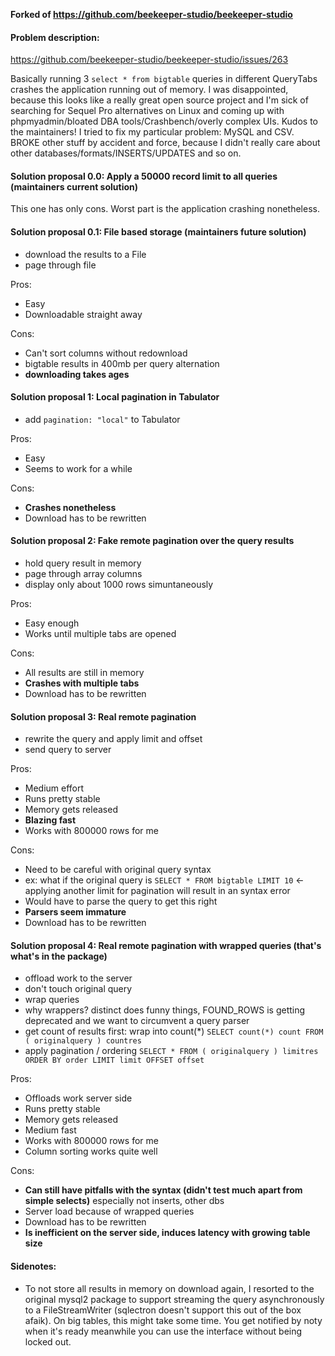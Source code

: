 **Forked of https://github.com/beekeeper-studio/beekeeper-studio**

#### Problem description: 
https://github.com/beekeeper-studio/beekeeper-studio/issues/263

Basically running 3 `select * from bigtable` queries in different QueryTabs crashes the application running out of memory. I was disappointed, because this looks like a really great open source project and I'm sick of searching for Sequel Pro alternatives on Linux and coming up with phpmyadmin/bloated DBA tools/Crashbench/overly complex UIs. Kudos to the maintainers! I tried to fix my particular problem: MySQL and CSV. BROKE other stuff by accident and force, because I didn't really care about other databases/formats/INSERTS/UPDATES and so on.

#### Solution proposal 0.0: Apply a 50000 record limit to all queries (maintainers current solution)

This one has only cons. Worst part is the application crashing nonetheless.

#### Solution proposal 0.1: File based storage (maintainers future solution)

- download the results to a File
- page through file

Pros:
- Easy
- Downloadable straight away

Cons:
- Can't sort columns without redownload
- bigtable results in 400mb per query alternation
- **downloading takes ages**


#### Solution proposal 1: Local pagination in Tabulator

- add `pagination: "local"` to Tabulator 

Pros: 
- Easy
- Seems to work for a while

Cons:
- **Crashes nonetheless**
- Download has to be rewritten

#### Solution proposal 2: Fake remote pagination over the query results

- hold query result in memory
- page through array columns
- display only about 1000 rows simuntaneously

Pros:
- Easy enough
- Works until multiple tabs are opened

Cons:
- All results are still in memory
- **Crashes with multiple tabs**
- Download has to be rewritten

#### Solution proposal 3: Real remote pagination

- rewrite the query and apply limit and offset
- send query to server

Pros:
- Medium effort
- Runs pretty stable
- Memory gets released
- **Blazing fast**
- Works with 800000 rows for me

Cons:
- Need to be careful with original query syntax 
- ex: what if the original query is `SELECT * FROM bigtable LIMIT 10` <- applying another limit for pagination will result in an syntax error
- Would have to parse the query to get this right
- **Parsers seem immature**
- Download has to be rewritten

#### Solution proposal 4: Real remote pagination with wrapped queries (that's what's in the package)

- offload work to the server
- don't touch original query
- wrap queries
- why wrappers? distinct does funny things, FOUND_ROWS is getting deprecated and we want to circumvent a query parser
- get count of results first: wrap into count(*)
`SELECT count(*) count FROM ( originalquery ) countres`
- apply pagination / ordering
`SELECT * FROM ( originalquery ) limitres ORDER BY order LIMIT limit OFFSET offset`

Pros:
- Offloads work server side
- Runs pretty stable
- Memory gets released
- Medium fast
- Works with 800000 rows for me
- Column sorting works quite well

Cons:
- **Can still have pitfalls with the syntax (didn't test much apart from simple selects)** especially not inserts, other dbs
- Server load because of wrapped queries
- Download has to be rewritten
- **Is inefficient on the server side, induces latency with growing table size**

#### Sidenotes:

- To not store all results in memory on download again, I resorted to the original mysql2 package to support streaming the query asynchronously to a FileStreamWriter (sqlectron doesn't support this out of the box afaik). 
On big tables, this might take some time. You get notified by noty when it's ready meanwhile you can use the interface without being locked out.
